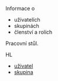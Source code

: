 Informace o
- uživatelích
- skupinách
- členství a rolích

Pracovní stůl.

HL
- [uživatel](/ug/user/2d9dc5ca-a4a2-11ed-b9df-0242ac120003)
- [skupina](/ug/group/2d9dcd22-a4a2-11ed-b9df-0242ac120003)